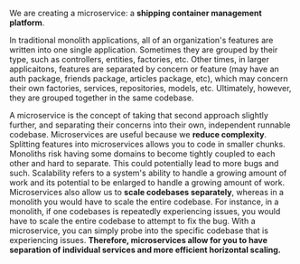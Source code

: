 We are creating a microservice: a **shipping container management platform**. 

In traditional monolith applications, all of an organization's features are written into one single application. Sometimes they are grouped by their type, such as controllers, entities, factories, etc. Other times, in larger applicaitons, features are separated by concern or feature (may have an auth package, friends package, articles package, etc), which may concern their own factories, services, repositories, models, etc. Ultimately, however, they are grouped together in the same codebase.

A microservice is the concept of taking that second approach slightly further, and separating their concerns into their own, independent runnable codebase. Microservices are useful because we **reduce complexity**. Splitting features into microservices allows you to code in smaller chunks. Monoliths risk having some domains to become tightly coupled to each other and hard to separate. This could potentially lead to more bugs and such. Scalability refers to a system's ability to handle a growing amount of work and its potential to be enlarged to handle a growing amount of work. Microservices also allow us to **scale codebases separately**, whereas in a monolith you would have to scale the entire codebase. For instance, in a monolith, if one codebases is repeatedly experiencing issues, you would have to scale the entire codebase to attempt to fix the bug. With a microservice, you can simply probe into the specific codebase that is experiencing issues. **Therefore, microservices allow for you to have separation of individual services and more efficient horizontal scaling.**

